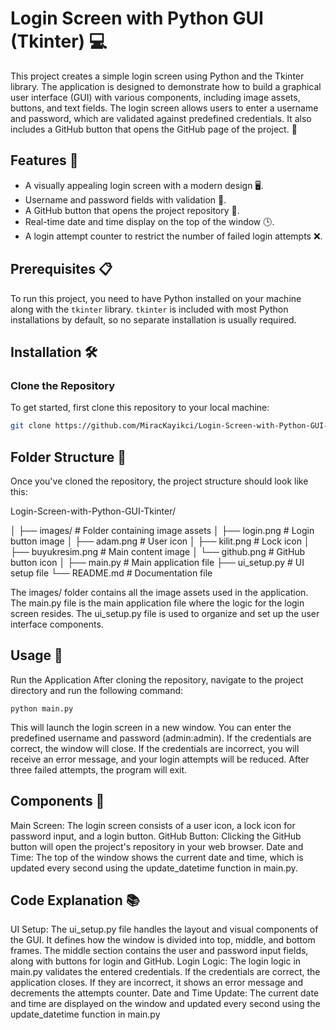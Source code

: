 # Login Screen with Python GUI (Tkinter) 💻

This project creates a simple login screen using Python and the Tkinter library. The application is designed to demonstrate how to build a graphical user interface (GUI) with various components, including image assets, buttons, and text fields. The login screen allows users to enter a username and password, which are validated against predefined credentials. It also includes a GitHub button that opens the GitHub page of the project. 🚀

## Features 🌟

- A visually appealing login screen with a modern design 🖥️.
- Username and password fields with validation 🔑.
- A GitHub button that opens the project repository 💼.
- Real-time date and time display on the top of the window 🕒.
- A login attempt counter to restrict the number of failed login attempts ❌.

## Prerequisites 📋

To run this project, you need to have Python installed on your machine along with the `tkinter` library. `tkinter` is included with most Python installations by default, so no separate installation is usually required.

## Installation 🛠️

### Clone the Repository

To get started, first clone this repository to your local machine:

```bash
git clone https://github.com/MiracKayikci/Login-Screen-with-Python-GUI-Tkinter.git
```
## Folder Structure 📂
Once you've cloned the repository, the project structure should look like this:

Login-Screen-with-Python-GUI-Tkinter/ 

│
├── images/                # Folder containing image assets
│   ├── login.png          # Login button image
│   ├── adam.png           # User icon
│   ├── kilit.png          # Lock icon
│   ├── buyukresim.png     # Main content image
│   └── github.png         # GitHub button icon
│
├── main.py                # Main application file
├── ui_setup.py            # UI setup file
└── README.md              # Documentation file

The images/ folder contains all the image assets used in the application. The main.py file is the main application file where the logic for the login screen resides. The ui_setup.py file is used to organize and set up the user interface components.

## Usage 🚀
Run the Application
After cloning the repository, navigate to the project directory and run the following command:
```
python main.py
```

This will launch the login screen in a new window. You can enter the predefined username and password (admin:admin). If the credentials are correct, the window will close. If the credentials are incorrect, you will receive an error message, and your login attempts will be reduced. After three failed attempts, the program will exit.

## Components 🧩
Main Screen: The login screen consists of a user icon, a lock icon for password input, and a login button.
GitHub Button: Clicking the GitHub button will open the project's repository in your web browser.
Date and Time: The top of the window shows the current date and time, which is updated every second using the update_datetime function in main.py.
## Code Explanation 📚
UI Setup: The ui_setup.py file handles the layout and visual components of the GUI. It defines how the window is divided into top, middle, and bottom frames. The middle section contains the user and password input fields, along with buttons for login and GitHub.
Login Logic: The login logic in main.py validates the entered credentials. If the credentials are correct, the application closes. If they are incorrect, it shows an error message and decrements the attempts counter.
Date and Time Update: The current date and time are displayed on the window and updated every second using the update_datetime function in main.py
